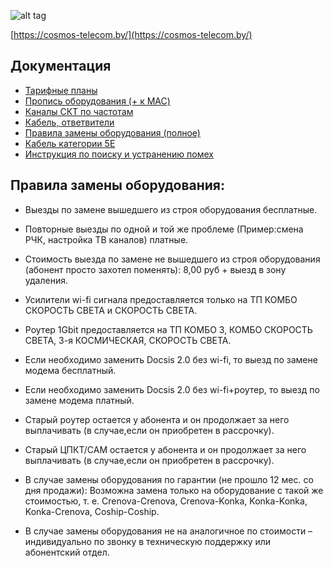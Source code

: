 ![alt tag](https://raw.githubusercontent.com/group4skt/help.github.io/main/logo-new.png)

[https://cosmos-telecom.by/](https://cosmos-telecom.by/)

Документация
-------------------------------
- <a href="tarifs.html" >Тарифные планы</a>
- <a href="propiska_mac.html" >Пропись оборудования (+ к MAC)</a>
 - <a href="Chastotny_plan.pdf" >Каналы СКТ по частотам</a>
  - <a href="Кабель, ответвители.pdf" > Кабель, ответвители</a>
 - <a href="Pravila.pdf" >Правила замены оборудования (полное)</a>
 -  <a href="Кабель категории 5e.pdf" >Кабель категории 5E</a>
 - <a href="Устранение помех. Инструкция.pdf" >Инструкция по поиску и устранению помех</a>

Правила замены оборудования:
-------------------------------
- Выезды по замене вышедшего из строя оборудования бесплатные.
- Повторные выезды по одной и той же проблеме (Пример:смена РЧК, настройка ТВ каналов) платные.
- Стоимость выезда по замене не вышедшего из строя оборудования (абонент просто
захотел поменять): 8,00 руб + выезд в зону удаления.

- Усилители wi-fi сигнала предоставляется только на ТП КОМБО СКОРОСТЬ СВЕТА и
СКОРОСТЬ СВЕТА.
- Роутер 1Gbit предоставляется на ТП КОМБО 3, КОМБО СКОРОСТЬ СВЕТА, 3-я КОСМИЧЕСКАЯ,
СКОРОСТЬ СВЕТА.

- Если необходимо заменить Docsis 2.0 без wi-fi, то выезд по замене модема бесплатный.
- Если необходимо заменить Docsis 2.0 без wi-fi+роутер, то выезд по замене модема платный.

- Старый роутер остается у абонента и он продолжает за него выплачивать 
(в случае,если он приобретен в рассрочку).
- Старый ЦПКТ/САМ остается у абонента и он продолжает за него выплачивать
(в случае,если он приобретен в рассрочку).

- В случае замены оборудования по гарантии (не прошло 12 мес. со дня продажи):
Возможна замена только на оборудование с такой же стоимостью, т. е.
Crenova-Crenova, Crenova-Konka, Konka-Konka, Konka-Crenova, Coship-Coship.

- В случае замены оборудования не на аналогичное по стоимости –
индивидуально по звонку в техническую поддержку или абонентский отдел.



